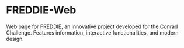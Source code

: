# FREDDIE-Web
Web page for FREDDIE, an innovative project developed for the Conrad Challenge. Features information, interactive functionalities, and modern design.

